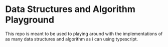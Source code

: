 # Data Structures and Algorithm Playground

This repo is meant to be used to playing around with the implementations of as many data structures and algorithm as i can using typescript.
